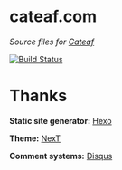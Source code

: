 # cateaf.com

*Source files for [Cateaf](https://cateaf.com/)*

[![Build Status](https://travis-ci.com/leaf-hsiao/leaf-hsiao.github.io.svg?branch=source)](https://travis-ci.com/leaf-hsiao/leaf-hsiao.github.io)

# Thanks

**Static site generator:** [Hexo](https://hexo.io/)

**Theme:** [NexT](https://theme-next.js.org/)

**Comment systems:** [Disqus](https://disqus.com/)